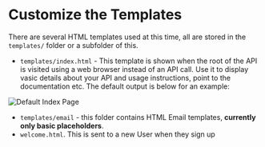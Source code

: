 # Customize the Templates

There are several HTML templates used at this time, all are stored in the
`templates/` folder or a subfolder of this.

- `templates/index.html` - This template is shown when the root of
the API is visited using a web browser instead of an API call. Use it to display
vasic details about your API and usage instructions, point to the documentation
etc. The default output is below for an example:

![Default Index
Page](https://github.com/seapagan/fastapi-template/raw/main/static/images/html_index.png)

- `templates/email` - this folder contains HTML Email templates, **currently
only basic placeholders**.
- `welcome.html`. This is sent to a new User when they sign up
